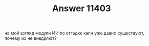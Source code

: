 ﻿---
title: "Answer 11403"
se.owner.user_id: 432467
se.owner.display_name: "Ash Barso"
se.owner.link: "https://ru.meta.stackoverflow.com/users/432467/ash-barso"
se.answer_id: 11403
se.question_id: 11399
se.post_type: answer
se.is_accepted: False
---
<p>на мой взгляд модули ИИ по отгадке капч уже давно существуют, почему их не внедряют?</p>
